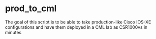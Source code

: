 # prod_to_cml
The goal of this script is to be able to take production-like Cisco IOS-XE configurations and have them deployed in a CML lab as CSR1000vs in minutes.
